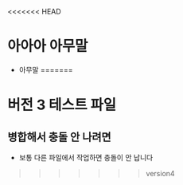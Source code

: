 <<<<<<< HEAD
# 아아아 아무말
- 아무말
=======
# 버전 3 테스트 파일

## 병합해서 충돌 안 나려면 

- 보통 다른 파일에서 작업하면 충돌이 안 납니다
>>>>>>> version4
